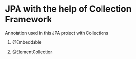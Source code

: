 # JPA with the help of Collection Framework

Annotation used in this JPA project with Collections

1. @Embeddable

2. @ElementCollection 
